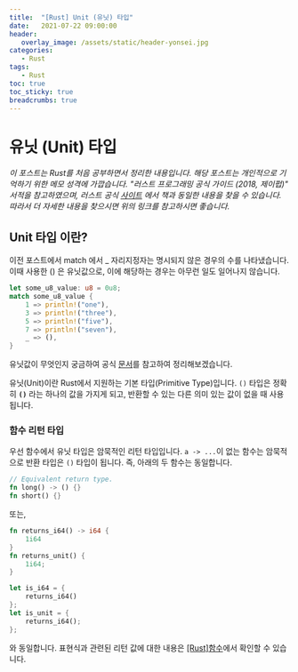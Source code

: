 ```yaml
---
title:  "[Rust] Unit (유닛) 타입"
date:   2021-07-22 09:00:00
header:
   overlay_image: /assets/static/header-yonsei.jpg
categories: 
   - Rust
tags:
   - Rust
toc: true
toc_sticky: true
breadcrumbs: true
---
```


# 유닛 (Unit) 타입

*이 포스트는 Rust를 처음 공부하면서 정리한 내용입니다. 해당 포스트는 개인적으로 기억하기 위한 메모 성격에 가깝습니다. "러스트 프로그래밍 공식 가이드 (2018, 제이펍)" 서적을 참고하였으며, 러스트 공식 [사이트](https://doc.rust-lang.org/1.30.0/book/2018-edition/foreword.html) 에서 책과 동일한 내용을 찾을 수 있습니다. 따라서 더 자세한 내용을 찾으시면 위의 링크를 참고하시면 좋습니다.*

## Unit 타입 이란?

이전 포스트에서 match 에서 _ 자리지정자는 명시되지 않은 경우의 수를 나타냈습니다. 이때 사용한 () 은 유닛값으로, 이에 해당하는 경우는 아무런 일도 일어나지 않습니다.

```rust
let some_u8_value: u8 = 0u8;
match some_u8_value {
    1 => println!("one"),
    3 => println!("three"),
    5 => println!("five"),
    7 => println!("seven"),
    _ => (),
}
```

유닛값이 무엇인지 궁금하여 공식 [문서](https://doc.rust-lang.org/std/primitive.unit.html)를 참고하여 정리해보겠습니다.

유닛(Unit)이란 Rust에서 지원하는 기본 타입(Primitive Type)입니다. `()` 타입은 정확히 **`()`** 라는 하나의 값을 가지게 되고, 반환할 수 있는 다른 의미 있는 값이 없을 때 사용됩니다. 


### 함수 리턴 타입

우선 함수에서 유닛 타입은 암묵적인 리턴 타입입니다.  `a -> ...`이 없는 함수는 암묵적으로 반환 타입은 `()` 타입이 됩니다. 즉, 아래의 두 함수는 동일합니다.

```rust
// Equivalent return type.
fn long() -> () {}
fn short() {}
```

또는, 

```rust
fn returns_i64() -> i64 {
    1i64
}
fn returns_unit() {
    1i64;
}

let is_i64 = {
    returns_i64()
};
let is_unit = {
    returns_i64();
};
```

와 동일합니다. 표현식과 관련된 리턴 값에 대한 내용은 [[Rust]함수](https://sjoon-oh.github.io/archivers/rust-2)에서 확인할 수 있습니다.





